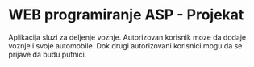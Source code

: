 # WEB programiranje ASP - Projekat

Aplikacija sluzi za deljenje voznje. Autorizovan korisnik moze da dodaje voznje i svoje automobile. Dok drugi autorizovani korisnici mogu da se prijave da budu putnici.
